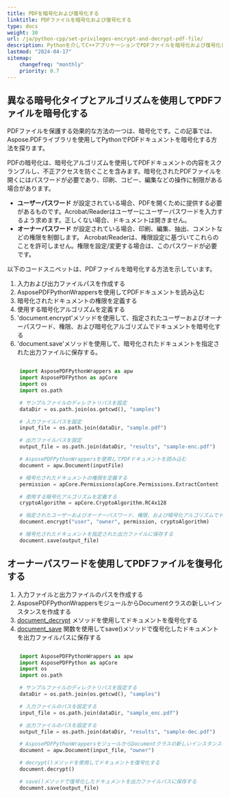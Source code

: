 ```yaml
---
title: PDFを暗号化および復号化する
linktitle: PDFファイルを暗号化および復号化する
type: docs
weight: 30
url: /ja/python-cpp/set-privileges-encrypt-and-decrypt-pdf-file/
description: Pythonを介してC++アプリケーションでPDFファイルを暗号化および復号化します。
lastmod: "2024-04-17"
sitemap:
    changefreq: "monthly"
    priority: 0.7
---
```


## 異なる暗号化タイプとアルゴリズムを使用してPDFファイルを暗号化する

PDFファイルを保護する効果的な方法の一つは、暗号化です。この記事では、Aspose.PDFライブラリを使用してPythonでPDFドキュメントを暗号化する方法を探ります。

PDFの暗号化は、暗号化アルゴリズムを使用してPDFドキュメントの内容をスクランブルし、不正アクセスを防ぐことを含みます。暗号化されたPDFファイルを開くにはパスワードが必要であり、印刷、コピー、編集などの操作に制限がある場合があります。

- **ユーザーパスワード** が設定されている場合、PDFを開くために提供する必要があるものです。Acrobat/Readerはユーザーにユーザーパスワードを入力するよう求めます。正しくない場合、ドキュメントは開きません。
- **オーナーパスワード** が設定されている場合、印刷、編集、抽出、コメントなどの権限を制御します。
 Acrobat/Readerは、権限設定に基づいてこれらのことを許可しません。権限を設定/変更する場合は、このパスワードが必要です。

以下のコードスニペットは、PDFファイルを暗号化する方法を示しています。

1. 入力および出力ファイルパスを作成する
1. AsposePDFPythonWrappersを使用してPDFドキュメントを読み込む
1. 暗号化されたドキュメントの権限を定義する
1. 使用する暗号化アルゴリズムを定義する
1. 'document.encrypt'メソッドを使用して、指定されたユーザーおよびオーナーパスワード、権限、および暗号化アルゴリズムでドキュメントを暗号化する
1. 'document.save'メソッドを使用して、暗号化されたドキュメントを指定された出力ファイルに保存する。

```python

    import AsposePDFPythonWrappers as apw
    import AsposePDFPython as apCore
    import os
    import os.path

    # サンプルファイルのディレクトリパスを設定
    dataDir = os.path.join(os.getcwd(), "samples")

    # 入力ファイルパスを設定
    input_file = os.path.join(dataDir, "sample.pdf")

    # 出力ファイルパスを設定
    output_file = os.path.join(dataDir, "results", "sample-enc.pdf")

    # AsposePDFPythonWrappersを使用してPDFドキュメントを読み込む
    document = apw.Document(inputFile)

    # 暗号化されたドキュメントの権限を定義する
    permission = apCore.Permissions(apCore.Permissions.ExtractContent | apCore.ModifyContent)

    # 使用する暗号化アルゴリズムを定義する
    cryptoAlgorithm = apCore.CryptoAlgorithm.RC4x128

    # 指定されたユーザーおよびオーナーパスワード、権限、および暗号化アルゴリズムでドキュメントを暗号化する
    document.encrypt("user", "owner", permission, cryptoAlgorithm)

    # 暗号化されたドキュメントを指定された出力ファイルに保存する
    document.save(output_file)
```

## オーナーパスワードを使用してPDFファイルを復号化する

1. 入力ファイルと出力ファイルのパスを作成する
1. AsposePDFPythonWrappersモジュールからDocumentクラスの新しいインスタンスを作成する
1. [document_decrypt](https://reference.aspose.com/pdf/python-cpp/core/document_decrypt/) メソッドを使用してドキュメントを復号化する
1. [document_save](https://reference.aspose.com/pdf/python-cpp/core/document_save/) 関数を使用してsave()メソッドで復号化したドキュメントを出力ファイルパスに保存する

```Python

    import AsposePDFPythonWrappers as apw
    import AsposePDFPython as apCore
    import os
    import os.path

    # サンプルファイルのディレクトリパスを設定する
    dataDir = os.path.join(os.getcwd(), "samples")

    # 入力ファイルのパスを設定する
    input_file = os.path.join(dataDir, "sample_enc.pdf")

    # 出力ファイルのパスを設定する
    output_file = os.path.join(dataDir, "results", "sample-dec.pdf")

    # AsposePDFPythonWrappersモジュールからDocumentクラスの新しいインスタンスを作成する
    document = apw.Document(input_file, "owner")

    # decrypt()メソッドを使用してドキュメントを復号化する
    document.decrypt()

    # save()メソッドで復号化したドキュメントを出力ファイルパスに保存する
    document.save(output_file)
```
